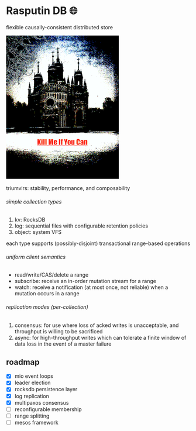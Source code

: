 # Rasputin DB :globe_with_meridians:

flexible causally-consistent distributed store

![RasputinDB](/doc/kmiyc.png)

triumvirs: stability, performance, and composability

###### simple collection types

1. kv: RocksDB
2. log: sequential files with configurable retention policies
3. object: system VFS

each type supports (possibly-disjoint) transactional range-based operations

###### uniform client semantics

* read/write/CAS/delete a range
* subscribe: receive an in-order mutation stream for a range
* watch: receive a notification (at most once, not reliable) when a mutation occurs in a range

###### replication modes (per-collection)

1. consensus: for use where loss of acked writes is unacceptable, and throughput is willing to be sacrificed
2. async: for high-throughput writes which can tolerate a finite window of data loss in the event of a master failure

## roadmap
- [x] mio event loops
- [x] leader election
- [x] rocksdb persistence layer
- [x] log replication
- [x] multipaxos consensus
- [ ] reconfigurable membership
- [ ] range splitting
- [ ] mesos framework
